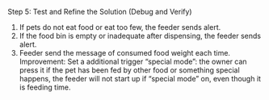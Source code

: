 Step 5: Test and Refine the Solution (Debug and Verify)
1.	If pets do not eat food or eat too few, the feeder sends alert.
2.	If the food bin is empty or inadequate after dispensing, the feeder sends alert.
3.	Feeder send the message of consumed food weight each time.
Improvement:
Set a additional trigger “special mode”: the owner can press it if the pet has been fed by other food or something special happens, the feeder will not start up if “special mode” on, even though it is feeding time.

